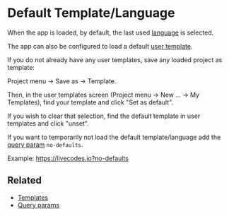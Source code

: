 # Default Template/Language

When the app is loaded, by default, the last used [language](../languages/index.md) is selected.

The app can also be configured to load a default [user template](./templates.md#user-templates).

If you do not already have any user templates, save any loaded project as template:

Project menu → Save as → Template.

Then, in the user templates screen (Project menu → New ... → My Templates), find your template and click "Set as default".

If you wish to clear that selection, find the default template in user templates and click "unset".

If you want to temporarily not load the default template/language add the [query param](../configuration/query-params.md) `no-defaults`.

Example: https://livecodes.io?no-defaults

## Related

- [Templates](./templates.md)
- [Query params](../configuration/query-params.md)
